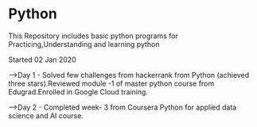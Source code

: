 # Python
This Repository includes basic python programs for Practicing,Understanding and learning python

Started 02 Jan 2020

-->Day 1 - Solved few challenges from hackerrank from Python (achieved three stars).Reviewed module -1 of master python course from Edugrad.Enrolled in Google Cloud training.


-->Day 2 - Completed week- 3 from Coursera Python for applied data science and AI course.
